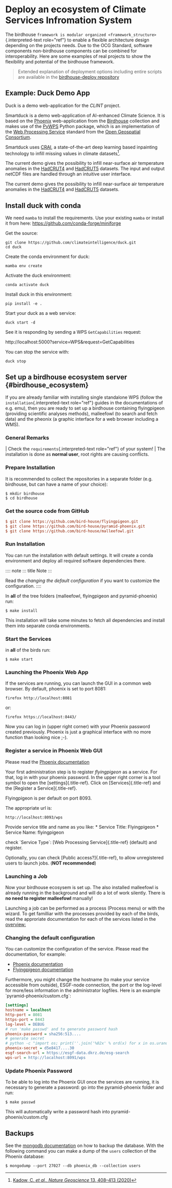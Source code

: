 # Deploy an ecosystem of Climate Services Infromation System

The birdhouse `framework is modular organized <framework_structure>`{.interpreted-text role="ref"} to enable a flexible architecture design depending on the projects needs. Due to the OCG Standard, software components non-birdhouse components can be combined for interoperability. Here are some examples of real projects to show the flexibility and potential of the birdhouse framework.

> Extended explanation of deployment options including entire scripts are available in the [birdhouse-deploy repository](https://birdhouse-deploy.readthedocs.io/en/latest/) 

## Example: Duck Demo App

Duck is a demo web-application for the *CLINT* project.

Smartduck is a demo web-application of AI-enhanced Climate Science.
It is based on the [Phoenix](https://pyramid-phoenix.readthedocs.io/en/latest/) web-application from the [Birdhouse](http://bird-house.github.io/) collection and makes use of the [PyWPS](https://pywps.org/) Python package, which is an implementation of the [Web Processing Service](https://www.ogc.org/standards/wps) standard from the [Open Geospatial Consortium](https://www.ogc.org/).

Smartduck uses [CRAI](https://github.com/FREVA-CLINT/climatereconstructionAI/tree/clint), a state-of-the-art deep learning based inpainting technology to infill missing values in climate datasets[^1].

The current demo gives the possibility to infill near-surface air temperature anomalies in the [HadCRUT4](https://www.metoffice.gov.uk/hadobs/hadcrut4/) and [HadCRUT5](https://www.metoffice.gov.uk/hadobs/hadcrut5/) datasets. The input and output netCDF files are handled through an intuitive user interface.

[^1]: [Kadow, C. *et al.*, *Nature Geoscience* 13, 408–413 (2020)](http://dx.doi.org/10.1038/s41561-020-0582-5)


The current demo gives the possibility to infill near-surface air temperature anomalies in the [HadCRUT4](https://www.metoffice.gov.uk/hadobs/hadcrut4/) and [HadCRUT5](https://www.metoffice.gov.uk/hadobs/hadcrut5/) datasets.

## Install duck with conda

We need `mamba` to install the requirements.
Use your existing `mamba` or install it from here:
https://github.com/conda-forge/miniforge

Get the source:
```
git clone https://github.com/climateintelligence/duck.git
cd duck
```

Create the conda environment for duck:
```
mamba env create
```

Activate the duck environment:
```
conda activate duck
```

Install duck in this environment:
```
pip install -e .
```

Start your duck as a web service:
```
duck start -d
```

See it is responding by sending a WPS `GetCapabilities` request:

http://localhost:5000?service=WPS&request=GetCapabilities

You can stop the service with:
```
duck stop
```


## Set up a birdhouse ecosystem server {#birdhouse_ecosystem}

If you are already familiar with installing single standalone WPS
(follow the `installation`{.interpreted-text role="ref"} guides in the
documentations of e.g. emu), then you are ready to set up a birdhouse
containing flyingpigeon (providing scientific analyses methods),
malleefowl (to search and fetch data) and the pheonix (a graphic
interface for a web browser including a WMS).

### General Remarks

| Check the `requirements`{.interpreted-text role="ref"} of your system!
| The installation is done as **normal user**, root rights are causing
  conflicts.

### Prepare Installation

It is recommended to collect the repositories in a separate folder (e.g.
birdhouse, but can have a name of your choice):

    $ mkdir birdhouse
    $ cd birdhouse

### Get the source code from GitHub

``` ini
$ git clone https://github.com/bird-house/flyingpigeon.git
$ git clone https://github.com/bird-house/pyramid-phoenix.git
$ git clone https://github.com/bird-house/malleefowl.git
```

### Run Installation

You can run the installation with default settings. It will create a
conda environment and deploy all required software dependencies there.

:::: note
::: title
Note
:::

Read the *changing the default configuration* if you want to customize
the configuration.
::::

In **all** of the tree folders (malleefowl, flyingpigeon and
pyramid-phoenix) run:

    $ make install

This installation will take some minutes to fetch all dependencies and
install them into separate conda environments.


### Start the Services

in **all** of the birds run:

    $ make start

### Launching the Phoenix Web App

If the services are running, you can launch the GUI in a common web
browser. By default, phoenix is set to port 8081:

    firefox http://localhost:8081

or:

    firefox https://localhost:8443/

Now you can log in (upper right corner) with your Phoenix password
created previously. Phoenix is just a graphical interface with no more
function than looking nice ;-).

### Register a service in Phoenix Web GUI


Please read the [Phoenix documentation](https://pyramid-phoenix.readthedocs.io/en/latest/user_guide.html#)

Your first administration step is to register *flyingpigeon* as a
service. For that, log in with your phoenix password. In the upper right
corner is a tool symbol to open the [settings]{.title-ref}. Click on
[Services]{.title-ref} and the [Register a Service]{.title-ref}.

Flyingpigeon is per default on port 8093.

The appropriate url is:

    http://localhost:8093/wps

Provide service title and name as you like: \* Service Title:
Flyingpigeon \* Service Name: flyingpigeon

check \`Service Type\`: [Web Processing Service]{.title-ref} (default)
and register.

Optionally, you can check [Public access?]{.title-ref}, to allow
unregistered users to launch jobs. (**NOT recommended**)

### Launching a Job

Now your birdhouse ecosysem is set up. The also installed malleefowl is
already running in the background and will do a lot of work silently.
There is **no need to register malleefowl** manually!

Launching a job can be performed as a process (Process menu) or with the
wizard. To get familliar with the processes provided by each of the
birds, read the approriate documentation for each of the services listed
in the [overview:](http://birdhouse.readthedocs.io/en/latest/index.html)

### Changing the default configuration

You can customize the configuration of the service. Please read the
documentation, for example:

-   [Phoenix
    documentation](https://pyramid-phoenix.readthedocs.io/en/latest/configuration.html)
-   [Flyingpigeon
    documentation](https://flyingpigeon.readthedocs.io/en/latest/configuration.html)

Furthermore, you might change the hostname (to make your service
accessible from outside), ESGF-node connection, the port or the
log-level for more/less information in the administrator logfiles. Here
is an example \`pyramid-phoenix/custom.cfg\`:

``` ini
[settings]
hostname = localhost
http-port = 8081
https-port = 8443
log-level = DEBUG
# run 'make passwd' and to generate password hash
phoenix-password = sha256:513....
# generate secret
# python -c "import os; print(''.join('%02x' % ord(x) for x in os.urandom(16)))"
phoenix-secret = d5e8417....30
esgf-search-url = https://esgf-data.dkrz.de/esg-search
wps-url = http://localhost:8091/wps
```

### Update Phoenix Password

To be able to log into the Phoenix GUI once the services are running, it
is necessary to generate a password: go into the pyramid-phoenix folder
and run:

    $ make passwd

This will automatically write a password hash into
pyramid-phoenix/custom.cfg

## Backups

See the [mongodb
documentation](https://docs.mongodb.com/manual/core/backups/) on how to
backup the database. With the following command you can make a dump of
the `users` collection of the Phoenix database:

    $ mongodump --port 27027 --db phoenix_db --collection users
